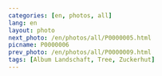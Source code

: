 ```yaml
---
categories: [en, photos, all]
lang: en
layout: photo
next_photo: /en/photos/all/P0000005.html
picname: P0000006
prev_photo: /en/photos/all/P0000009.html
tags: [Album Landschaft, Tree, Zuckerhut]
---
```

